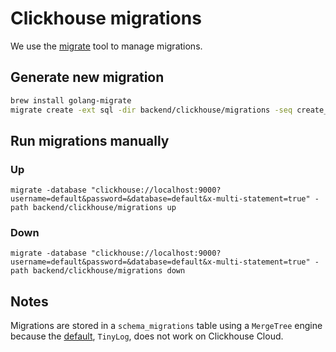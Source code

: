 # Clickhouse migrations

We use the [migrate](https://github.com/golang-migrate/migrate) tool to manage migrations.

## Generate new migration

```bash
brew install golang-migrate
migrate create -ext sql -dir backend/clickhouse/migrations -seq create_logs_table
```

## Run migrations manually

### Up

`migrate -database "clickhouse://localhost:9000?username=default&password=&database=default&x-multi-statement=true" -path backend/clickhouse/migrations up`

### Down

`migrate -database "clickhouse://localhost:9000?username=default&password=&database=default&x-multi-statement=true" -path backend/clickhouse/migrations down`

## Notes

Migrations are stored in a `schema_migrations` table using a `MergeTree` engine because the [default](https://github.com/golang-migrate/migrate/tree/master/database/clickhouse#notes), `TinyLog`, does not work on Clickhouse Cloud.
